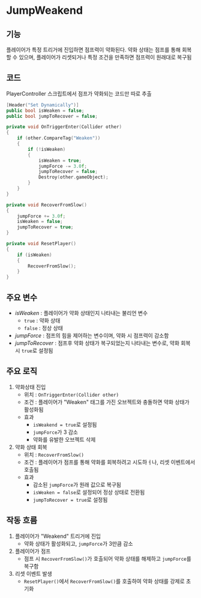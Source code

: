 # JumpWeakend
## 기능
플레이어가 특정 트리거에 진입하면 점프력이 약화된다. 약화 상태는 점프를 통해 회복할 수 있으며, 플레이어가 리셋되거나 특정 조건을 만족하면 점프력이 원래대로 복구됨

## 코드
PlayerController 스크립트에서 점프가 약화되는 코드만 따로 추출
```C++
[Header("Set Dynamically")]
public bool isWeaken = false;
public bool jumpToRecover = false;

private void OnTriggerEnter(Collider other)
{
    if (other.CompareTag("Weaken"))
    {
        if (!isWeaken)
        {
            isWeaken = true;
            jumpForce -= 3.0f;
            jumpToRecover = false;
            Destroy(other.gameObject);
        }
    }
}

private void RecoverFromSlow()
{
    jumpForce += 3.0f;
    isWeaken = false;
    jumpToRecover = true;
}

private void ResetPlayer()
{
    if (isWeaken)
    {
        RecoverFromSlow();
    }
}
```

## 주요 변수
- *isWeaken* : 플레이어가 약화 상태인지 나타내는 불리언 변수
  - `true` : 약화 상태
  - `false` : 정상 상태
- *jumpForce* : 점프의 힘을 제어하는 변수이며, 약화 시 점프력이 감소함
- *jumpToRecover* : 점프후 약화 상태가 복구되었는지 나타내는 변수로, 약화 회복 시 `true`로 설정됨

## 주요 로직
1. 약화상태 진입
   - 위치 : `OnTriggerEnter(Collider other)`
   - 조건 : 플레이어가 "Weaken" 태그를 가진 오브젝트와 충돌하면 약화 상태가 활성화됨
   - 효과
     - `isWeakend = true`로 설정됨
     - `jumpForce`가 3 감소
     - 약화를 유발한 오브젝트 삭제
2. 약화 상태 회복
   - 위치 : `RecoverFromSlow()`
   - 조건 : 플레이어가 점프를 통해 약화를 회복하려고 시도하ㅓ나, 리셋 이벤트에서 호출됨
   - 효과
     - 감소된 `jumpForce`가 원래 값으로 복구됨
     - `isWeaken = false`로 설정되어 정상 상태로 전환됨
     - `jumpToRecover = true`로 설정됨

## 작동 흐름
1. 플레이어가 "Weakend" 트리거에 진입
   - 약화 상태가 활성화되고, `jumpForce`가 3만큼 감소
2. 플레이어가 점프
   - 점프 시 `RecoverFromSlow()`가 호출되어 약화 상태를 해제하고 `jumpForce`를 복구함
3. 리셋 이벤트 발생
   - `ResetPlayer()`에서 `RecoverFromSlow()`를 호출하여 약화 상태를 강제로 초기화

